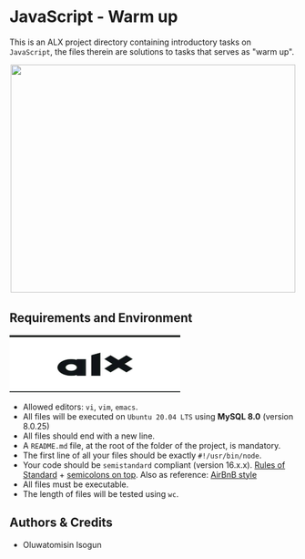 # JavaScript - Warm up
This is an ALX project directory containing introductory tasks on `JavaScript`, the files therein are solutions to tasks that serves as "warm up".

<p align="center">
<img src="https://s3.amazonaws.com/intranet-projects-files/holbertonschool-higher-level_programming+/303/Javascript-535.png.jpeg" width="500" height="400" />
</p>

## Requirements and Environment
<img src="https://github.com/TosinISOGUN/TosinISOGUN/blob/main/ALX.jpeg?raw=true" width="300" height="100" />

- Allowed editors: `vi`, `vim`, `emacs`.
- All files will be executed on `Ubuntu 20.04 LTS` using **MySQL 8.0** (version 8.0.25)
- All files should end with a new line.
- A `README.md` file, at the root of the folder of the project, is mandatory.
- The first line of all your files should be exactly `#!/usr/bin/node`.
- Your code should be `semistandard` compliant (version 16.x.x). [Rules of Standard](https://alx-intranet.hbtn.io/rltoken/1T1yg1vOAChRN20Yyz8crw) + [semicolons on top](https://alx-intranet.hbtn.io/rltoken/35q5Pc6A6KWPyd3kGeRQFg). Also as reference: [AirBnB style](https://alx-intranet.hbtn.io/rltoken/ilo9MmB3u0utJZjZat-W3Q)
- All files must be executable.
- The length of files will be tested using `wc`.

## Authors & Credits
- Oluwatomisin Isogun
